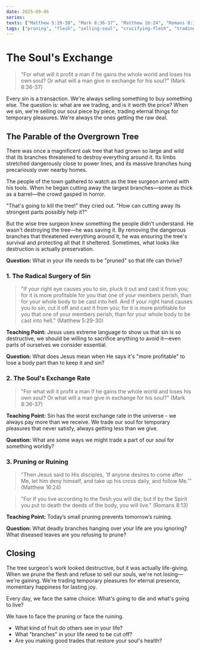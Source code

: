 ```yaml
---
date: 2025-09-06
series: 
texts: ["Matthew 5:29-30", "Mark 8:36-37", "Matthew 16:24", "Romans 8:13"]
tags: ["pruning", "flesh", "selling-soul", "crucifying-flesh", "trading-presence", "sacrifice", "kingdom-paradoxes"]
---
```


# The Soul's Exchange

> "For what will it profit a man if he gains the whole world and loses his own soul? Or what will a man give in exchange for his soul?" (Mark 8:36-37)

Every sin is a transaction. We're always selling something to buy something else. The question is: what are we trading, and is it worth the price? When we sin, we're selling our soul piece by piece, trading eternal things for temporary pleasures. We're always the ones getting the raw deal.

## The Parable of the Overgrown Tree

There was once a magnificent oak tree that had grown so large and wild that its branches threatened to destroy everything around it. Its limbs stretched dangerously close to power lines, and its massive branches hung precariously over nearby homes.

The people of the town gathered to watch as the tree surgeon arrived with his tools. When he began cutting away the largest branches—some as thick as a barrel—the crowd gasped in horror.

"That's going to kill the tree!" they cried out. "How can cutting away its strongest parts possibly help it?"

But the wise tree surgeon knew something the people didn't understand. He wasn't destroying the tree—he was saving it. By removing the dangerous branches that threatened everything around it, he was ensuring the tree's survival and protecting all that it sheltered. Sometimes, what looks like destruction is actually preservation.

**Question:** What in your life needs to be "pruned" so that life can thrive?

### 1. The Radical Surgery of Sin

> "If your right eye causes you to sin, pluck it out and cast it from you; for it is more profitable for you that one of your members perish, than for your whole body to be cast into hell. And if your right hand causes you to sin, cut it off and cast it from you; for it is more profitable for you that one of your members perish, than for your whole body to be cast into hell." (Matthew 5:29-30)

**Teaching Point:**
Jesus uses extreme language to show us that sin is so destructive, we should be willing to sacrifice anything to avoid it—even parts of ourselves we consider essential.

**Question:**
What does Jesus mean when He says it's "more profitable" to lose a body part than to keep it and sin?

### 2. The Soul's Exchange Rate

> "For what will it profit a man if he gains the whole world and loses his own soul? Or what will a man give in exchange for his soul?" (Mark 8:36-37)

**Teaching Point:**
Sin has the worst exchange rate in the universe - we always pay more than we receive. We trade our soul for temporary pleasures that never satisfy, always getting less than we give.

**Question:**
What are some ways we might trade a part of our soul for something worldly?

### 3. Pruning or Ruining


> "Then Jesus said to His disciples, 'If anyone desires to come after Me, let him deny himself, and take up his cross daily, and follow Me.'" (Matthew 16:24)

> "For if you live according to the flesh you will die; but if by the Spirit you put to death the deeds of the body, you will live." (Romans 8:13)

**Teaching Point:**
Today’s small pruning prevents tomorrow’s ruining.

**Question:**
What deadly branches hanging over your life are you ignoring?
What diseased leaves are you refusing to prune?

## Closing

The tree surgeon's work looked destructive, but it was actually life-giving. When we prune the flesh and refuse to sell our souls, we're not losing—we're gaining. We're trading temporary pleasures for eternal presence, momentary happiness for lasting joy.

Every day, we face the same choice: What's going to die and what's going to live? 

We have to face the pruning or face the ruining.

- What kind of fruit do others see in your life?
- What "branches" in your life need to be cut off?
- Are you making good trades that restore your soul's health?


